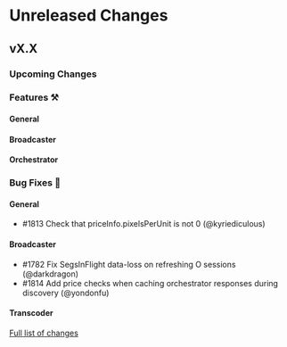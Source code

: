 # Unreleased Changes

## vX.X

### Upcoming Changes

### Features ⚒

#### General

#### Broadcaster

#### Orchestrator

### Bug Fixes 🐞

#### General

- \#1813 Check that priceInfo.pixelsPerUnit is not 0 (@kyriediculous)

#### Broadcaster

- \#1782 Fix SegsInFlight data-loss on refreshing O sessions (@darkdragon)
- \#1814 Add price checks when caching orchestrator responses during discovery (@yondonfu)

#### Transcoder

[Full list of changes](https://github.com/livepeer/go-livepeer/compare/v0.5.15...v0.5.16)